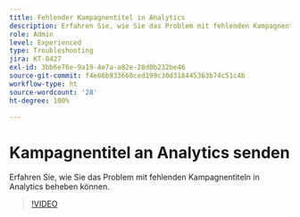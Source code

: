 ```yaml
---
title: Fehlender Kampagnentitel in Analytics
description: Erfahren Sie, wie Sie das Problem mit fehlenden Kampagnentiteln in Analytics beheben können.
role: Admin
level: Experienced
type: Troubleshooting
jira: KT-8427
exl-id: 3bb6e76e-9a19-4e7a-a82e-28d0b232be46
source-git-commit: f4e86b933660ced199c30d318445363b74c51c4b
workflow-type: ht
source-wordcount: '28'
ht-degree: 100%

---
```


# Kampagnentitel an Analytics senden

Erfahren Sie, wie Sie das Problem mit fehlenden Kampagnentiteln in Analytics beheben können.

>[!VIDEO](https://video.tv.adobe.com/v/335983?quality=12&learn=on)
